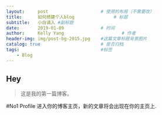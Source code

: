 ```yaml
---
layout:     post                    # 使用的布局（不需要改）
title:      如何搭建个人blog               # 标题 
subtitle:   小白请入 #副标题
date:       2019-01-09              # 时间
author:     Kelly Yang                      # 作者
header-img: img/post-bg-2015.jpg    #这篇文章标题背景图片
catalog: true                       # 是否归档
tags:                               #标签
    - Blog
---
```


## Hey
>这是我的第一篇博客。

#No1 Profile
进入你的博客主页，新的文章将会出现在你的主页上.

